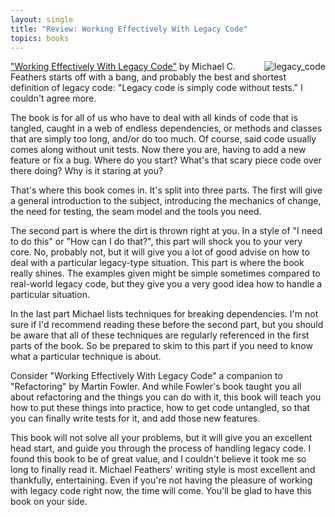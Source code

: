 ```yaml
---
layout: single
title: "Review: Working Effectively With Legacy Code"
topics: books
---
```

<img src="http://img.skitch.com/20080227-8dgga7ebmg2whyq759xjfkty6n.jpg" alt="legacy_code" style="float:right"/>

["Working Effectively With Legacy Code"](http://www.informit.com/store/product.aspx?isbn=0131177052) by Michael C. Feathers starts off with a bang, and probably the best and shortest definition of legacy code: "Legacy code is simply code without tests." I couldn't agree more.

The book is for all of us who have to deal with all kinds of code that is tangled, caught in a web of endless dependencies, or methods and classes that are simply too long, and/or do too much. Of course, said code usually comes along without unit tests. Now there you are, having to add a new feature or fix a bug. Where do you start? What's that scary piece code over there doing? Why is it staring at you?

That's where this book comes in. It's split into three parts. The first will give a general introduction to the subject, introducing the mechanics of change, the need for testing, the seam model and the tools you need.

The second part is where the dirt is thrown right at you. In a style of "I need to do this" or "How can I do that?", this part will shock you to your very core. No, probably not, but it will give you a lot of good advise on how to deal with a particular legacy-type situation. This part is where the book really shines. The examples given might be simple sometimes compared to real-world legacy code, but they give you a very good idea how to handle a particular situation.

In the last part Michael lists techniques for breaking dependencies. I'm not sure if I'd recommend reading these before the second part, but you should be aware that all of these techniques are regularly referenced in the first parts of the book. So be prepared to skim to this part if you need to know what a particular technique is about.

Consider "Working Effectively With Legacy Code" a companion to "Refactoring" by Martin Fowler. And while Fowler's book taught you all about refactoring and the things you can do with it, this book will teach you how to put these things into practice, how to get code untangled, so that you can finally write tests for it, and add those new features.

This book will not solve all your problems, but it will give you an excellent head start, and guide you through the process of handling legacy code. I found this book to be of great value, and I couldn't believe it took me so long to finally read it. Michael Feathers' writing style is most excellent and thankfully, entertaining. Even if you're not having the pleasure of working with legacy code right now, the time will come. You'll be glad to have this book on your side.